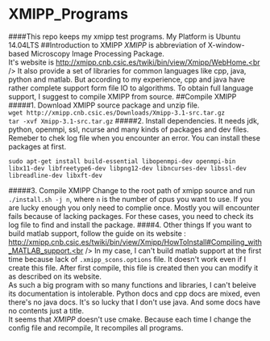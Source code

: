# XMIPP_Programs
####This repo keeps my xmipp test programs. My Platform is Ubuntu 14.04LTS
##Introduction to XMIPP
<em>XMIPP</em> is abbreviation of X-window-based Microscopy Image Processing Package.<br />
It's website is http://xmipp.cnb.csic.es/twiki/bin/view/Xmipp/WebHome.<br />
It also provide a set of libraries for common languages like cpp, java, python and matlab. But according to my experience, 
cpp and java have rather complete support form file IO to algorithms.
To obtain full language support, I suggest to compile XMIPP from source.
##Compile XMIPP
#####1. Download XMIPP source package and unzip file.<br />
  `wget http://xmipp.cnb.csic.es/Downloads/Xmipp-3.1-src.tar.gz`<br />
  `tar -xvf Xmipp-3.1-src.tar.gz`
#####2. Install dependencies.
  It needs jdk, python, openmpi, ssl, ncurse and many kinds of packages and dev files. Remeber to chek log file when you 
  encounter an error. You can install these packages at first.
  
    sudo apt-get install build-essential libopenmpi-dev openmpi-bin libx11-dev libfreetype6-dev libpng12-dev libncurses-dev libssl-dev libreadline-dev libxft-dev
#####3. Compile XMIPP
  Change to the root path of xmipp source and run `./install.sh -j n`, where `n` is the number of cpus you want to use.
  If you are lucky enough you only need to complie once. Mostly you will encounter fails because of lacking packages. For 
  these cases, you need to check its log file to find and install the package.
####4. Other things
  If you want to build matlab support, follow the guide on its website :
  http://xmipp.cnb.csic.es/twiki/bin/view/Xmipp/HowToInstall#Compiling_with_MATLAB_support.<br />
  In my case, I can't build matlab support at the first time because lack of `.xmipp_scons.options` file. It doesn't work 
  even if I create this file. After first compile, this file is created then you can modify it as described on its website.<br>
  As such a big program with so many functions and libraries, I can't beleive its documentation is intolerable. Python docs 
  and cpp docs are mixed, even there's no java docs. It's so lucky that I don't use java. And some docs have no contents 
  just a title.<br />
  It seems that <em>XMIPP</em> doesn't use cmake. Because each time I change the config file and recompile, It recompiles all programs.
  
